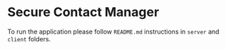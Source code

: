# Secure Contact Manager

To run the application please follow `README.md` instructions in `server` and `client` folders.
